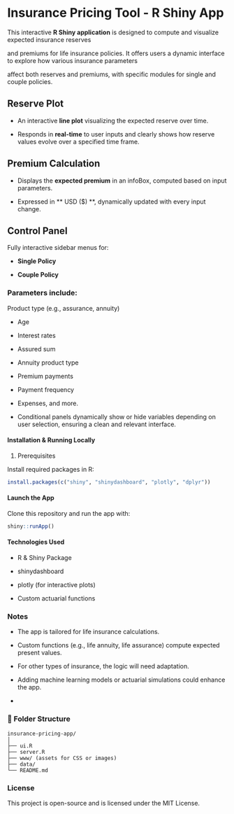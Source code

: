 # Insurance Pricing Tool - R Shiny App

This interactive **R Shiny application** is designed to compute and visualize expected insurance reserves

and premiums for life insurance policies. It offers users a dynamic interface to explore how various insurance parameters

affect both reserves and premiums, with specific modules for single and couple policies.

## Reserve Plot

- An interactive **line plot** visualizing the expected reserve over time.

- Responds in **real-time** to user inputs and clearly shows how reserve values evolve over a specified time frame.

##  Premium Calculation

- Displays the **expected premium** in an infoBox, computed based on input parameters.

- Expressed in ** USD ($) **, dynamically updated with every input change.

##  Control Panel

Fully interactive sidebar menus for:

- **Single Policy**

- **Couple Policy**

### Parameters include:

Product type (e.g., assurance, annuity)

- Age

- Interest rates

- Assured sum

- Annuity product type

- Premium payments

- Payment frequency

- Expenses, and more.

- Conditional panels dynamically show or hide variables depending on user selection, ensuring a clean and relevant interface.

#### Installation & Running Locally

1. Prerequisites
   
Install required packages in R:

````r
install.packages(c("shiny", "shinydashboard", "plotly", "dplyr"))
````
#### Launch the App

Clone this repository and run the app with:

````r
shiny::runApp()
````
#### Technologies Used

- R & Shiny Package

- shinydashboard

- plotly (for interactive plots)

- Custom actuarial functions
  
### Notes

- The app is tailored for life insurance calculations.

- Custom functions (e.g., life annuity, life assurance) compute expected present values.

- For other types of insurance, the logic will need adaptation.

- Adding machine learning models or actuarial simulations could enhance the app.
- 
### 📁 Folder Structure
```
insurance-pricing-app/
│
├── ui.R
├── server.R
├── www/ (assets for CSS or images)
├── data/
└── README.md
````
### License

This project is open-source and is licensed under the MIT License.

